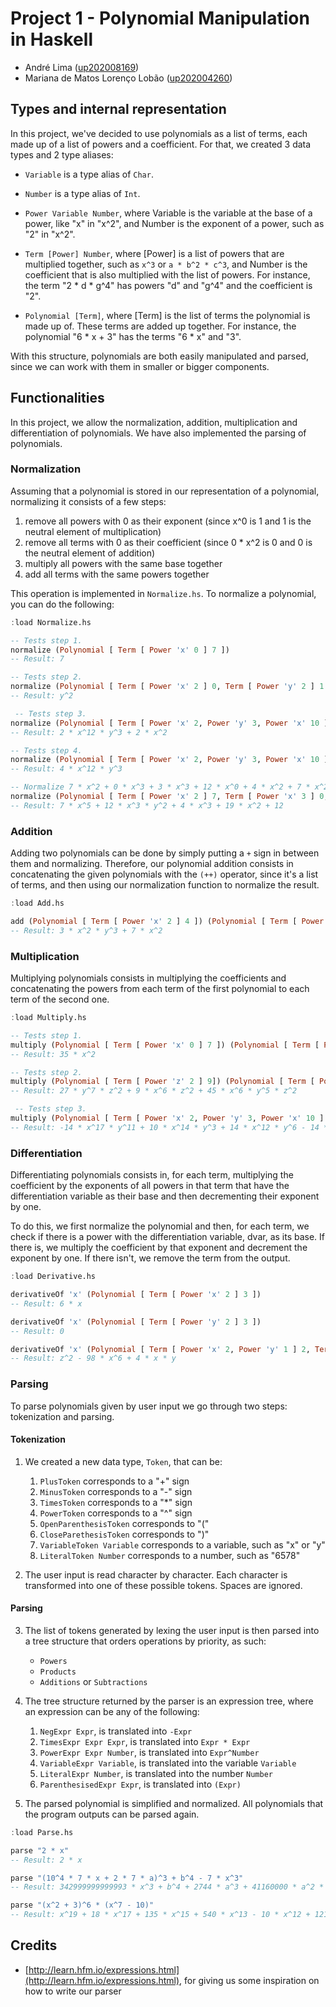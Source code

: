 # Project 1 - Polynomial Manipulation in Haskell

- André Lima ([up202008169](mailto:up202008169@edu.fe.up.pt))
- Mariana de Matos Lorenço Lobão ([up202004260](mailto:up202004260@edu.fe.up.pt))

## Types and internal representation

In this project, we've decided to use polynomials as a list of terms, each made up of a list of powers and a coefficient. For that, we created 3 data types and 2 type aliases:

- `Variable` is a type alias of `Char`.

- `Number` is a type alias of `Int`.

- `Power Variable Number`, where Variable is the variable at the base of a power, like "x" in "x^2", and Number is the exponent of a power, such as "2" in "x^2".
  
- `Term [Power] Number`, where [Power] is a list of powers that are multiplied together, such as `x^3` or `a * b^2 * c^3`, and Number is the coefficient that is also multiplied with the list of powers. For instance, the term "2 * d * g^4" has powers "d" and "g^4" and the coefficient is "2".

- `Polynomial [Term]`, where [Term] is the list of terms the polynomial is made up of. These terms are added up together. For instance, the polynomial "6 * x + 3" has the terms "6 * x" and "3".

With this structure, polynomials are both easily manipulated and parsed, since we can work with them in smaller or bigger components.

## Functionalities

In this project, we allow the normalization, addition, multiplication and differentiation of polynomials.
We have also implemented the parsing of polynomials.

### Normalization

Assuming that a polynomial is stored in our representation of a polynomial, normalizing it consists of a few steps:
1. remove all powers with 0 as their exponent (since x^0 is 1 and 1 is the neutral element of multiplication)
2. remove all terms with 0 as their coefficient (since 0 * x^2 is 0 and 0 is the neutral element of addition)
3. multiply all powers with the same base together
4. add all terms with the same powers together

This operation is implemented in `Normalize.hs`.
To normalize a polynomial, you can do the following:

```hs
:load Normalize.hs

-- Tests step 1.
normalize (Polynomial [ Term [ Power 'x' 0 ] 7 ])
-- Result: 7

-- Tests step 2.
normalize (Polynomial [ Term [ Power 'x' 2 ] 0, Term [ Power 'y' 2 ] 1 ])
-- Result: y^2

 -- Tests step 3.
normalize (Polynomial [ Term [ Power 'x' 2, Power 'y' 3, Power 'x' 10 ] 2, Term [ Power 'x' 2 ] 2 ])
-- Result: 2 * x^12 * y^3 + 2 * x^2

-- Tests step 4.
normalize (Polynomial [ Term [ Power 'x' 2, Power 'y' 3, Power 'x' 10 ] 2, Term [ Power 'x' 12, Power 'y' 3 ] 2 ])
-- Result: 4 * x^12 * y^3

-- Normalize 7 * x^2 + 0 * x^3 + 3 * x^3 + 12 * x^0 + 4 * x^2 + 7 * x^2 * x^3 + 8 * x^2 + x^3 + 12 * x^2 * x * y^2 * x^0
normalize (Polynomial [ Term [ Power 'x' 2 ] 7, Term [ Power 'x' 3 ] 0, Term [ Power 'x' 3 ] 3, Term [ Power 'x' 0 ] 12, Term [ Power 'x' 2 ] 4, Term [ Power 'x' 2, Power 'x' 3 ] 7, Term [ Power 'x' 2 ] 8, Term [ Power 'x' 3 ] 1, Term [ Power 'x' 2, Power 'x' 1, Power 'y' 2, Power 'x' 0 ] 12 ])
-- Result: 7 * x^5 + 12 * x^3 * y^2 + 4 * x^3 + 19 * x^2 + 12
```

### Addition

Adding two polynomials can be done by simply putting a `+` sign in between them and normalizing. Therefore, our polynomial addition consists in concatenating the given polynomials with the `(++)` operator, since it's a list of terms, and then using our normalization function to normalize the result.

```hs
:load Add.hs

add (Polynomial [ Term [ Power 'x' 2 ] 4 ]) (Polynomial [ Term [ Power 'y' 3, Power 'x' 2 ] 3, Term [ Power 'x' 2 ] 3 ])
-- Result: 3 * x^2 * y^3 + 7 * x^2
```

### Multiplication

Multiplying polynomials consists in multiplying the coefficients and concatenating the powers from each term of the first polynomial to each term of the second one.

```hs
:load Multiply.hs

-- Tests step 1.
multiply (Polynomial [ Term [ Power 'x' 0 ] 7 ]) (Polynomial [ Term [ Power 'x' 2 ] 5])
-- Result: 35 * x^2

-- Tests step 2.
multiply (Polynomial [ Term [ Power 'z' 2 ] 9]) (Polynomial [ Term [ Power 'y' 5, Power 'x' 6] 5, Term [Power 'x' 6] 1, Term [Power 'y' 7] 3])
-- Result: 27 * y^7 * z^2 + 9 * x^6 * z^2 + 45 * x^6 * y^5 * z^2

 -- Tests step 3.
multiply (Polynomial [ Term [ Power 'x' 2, Power 'y' 3, Power 'x' 10 ] 2, Term [ Power 'x' 2 ] 2 ]) (Polynomial [ Term [ Power 'x' 5, Power 'y' 8] (-7), Term [Power 'x' 2] 5, Term [ Power 'y' 3] 7])
-- Result: -14 * x^17 * y^11 + 10 * x^14 * y^3 + 14 * x^12 * y^6 - 14 * x^7 * y^8 + 10 * x^4 + 14 * x^2 * y^3
```

### Differentiation

Differentiating polynomials consists in, for each term, multiplying the coefficient by the exponents of all powers in that term that have the differentiation variable as their base and then decrementing their exponent by one.

To do this, we first normalize the polynomial and then, for each term, we check if there is a power with the differentiation variable, dvar, as its base. If there is, we multiply the coefficient by that exponent and decrement the exponent by one. If there isn't, we remove the term from the output.

```hs
:load Derivative.hs

derivativeOf 'x' (Polynomial [ Term [ Power 'x' 2 ] 3 ])
-- Result: 6 * x

derivativeOf 'x' (Polynomial [ Term [ Power 'y' 2 ] 3 ])
-- Result: 0

derivativeOf 'x' (Polynomial [ Term [ Power 'x' 2, Power 'y' 1 ] 2, Term [ Power 'x' 7, Power 'y' 0 ] (-14), Term [ Power 'x' 1, Power 'z' 2 ] 1 ])
-- Result: z^2 - 98 * x^6 + 4 * x * y
```

### Parsing

To parse polynomials given by user input we go through two steps: tokenization and parsing.

#### Tokenization

1. We created a new data type, `Token`, that can be:
   
   1. `PlusToken` corresponds to a "+" sign
   2. `MinusToken` corresponds to a "-" sign
   3. `TimesToken` corresponds to a "*" sign
   4. `PowerToken` corresponds to a "^" sign
   5. `OpenParenthesisToken` corresponds to "("
   6. `CloseParethesisToken` corresponds to ")"
   7. `VariableToken Variable` corresponds to a variable, such as "x" or "y"
   8. `LiteralToken Number` corresponds to a number, such as "6578"
   
2. The user input is read character by character. Each character is transformed into one of these possible tokens. Spaces are ignored.
   
#### Parsing

3. The list of tokens generated by lexing the user input is then parsed into a tree structure that orders operations by priority, as such:
   
    - `Powers`
    - `Products`
    - `Additions` or `Subtractions`

4. The tree structure returned by the parser is an expression tree, where an expression can be any of the following:

    1. `NegExpr Expr`, is translated into `-Expr`
    2. `TimesExpr Expr Expr`, is translated into `Expr * Expr`
    3. `PowerExpr Expr Number`, is translated into `Expr^Number`
    4. `VariableExpr Variable`, is translated into the variable `Variable`
    5. `LiteralExpr Number`, is translated into the number `Number`
    6. `ParenthesisedExpr Expr`, is translated into `(Expr)`

5. The parsed polynomial is simplified and normalized. All polynomials that the program outputs can be parsed again.

```hs
:load Parse.hs

parse "2 * x"
-- Result: 2 * x

parse "(10^4 * 7 * x + 2 * 7 * a)^3 + b^4 - 7 * x^3"
-- Result: 342999999999993 * x^3 + b^4 + 2744 * a^3 + 41160000 * a^2 * x + 205800000000 * a * x^2

parse "(x^2 + 3)^6 * (x^7 - 10)"
-- Result: x^19 + 18 * x^17 + 135 * x^15 + 540 * x^13 - 10 * x^12 + 1215 * x^11 - 180 * x^10 + 1458 * x^9 - 1350 * x^8 + 729 * x^7 - 5400 * x^6 - 12150 * x^4 - 14580 * x^2 - 7290
```

## Credits

- [http://learn.hfm.io/expressions.html](http://learn.hfm.io/expressions.html), for giving us some inspiration on how to write our parser